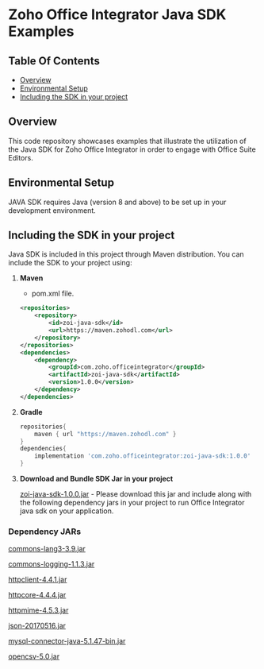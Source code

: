 # Zoho Office Integrator Java SDK Examples

## Table Of Contents

* [Overview](#overview)
* [Environmental Setup](#environmental-setup)
* [Including the SDK in your project](#including-the-sdk-in-your-project)

## Overview

This code repository showcases examples that illustrate the utilization of the Java SDK for Zoho Office Integrator in order to engage with Office Suite Editors.

## Environmental Setup

JAVA SDK requires Java (version 8 and above) to be set up in your development environment.

## Including the SDK in your project

Java SDK is included in this project through Maven distribution. You can include the SDK to your project using:

1. **Maven**

    - pom.xml file.

    ```xml
    <repositories>
        <repository>
            <id>zoi-java-sdk</id>
            <url>https://maven.zohodl.com</url>
        </repository>
    </repositories>
    <dependencies>
        <dependency>
            <groupId>com.zoho.officeintegrator</groupId>
            <artifactId>zoi-java-sdk</artifactId>
            <version>1.0.0</version>
        </dependency>
    </dependencies>
    ```

2. **Gradle**

    ```gradle
    repositories{
        maven { url "https://maven.zohodl.com" }
    }
    dependencies{
        implementation 'com.zoho.officeintegrator:zoi-java-sdk:1.0.0'
    }
     ```

3. **Download and Bundle SDK Jar in your project**
   
   [zoi-java-sdk-1.0.0.jar](https://maven.zohodl.com/com/zoho/officeintegrator/zoi-java-sdk/1.0.0/zoi-java-sdk-1.0.0.jar) - Please download this jar and include along with the following dependency jars in your project to run Office Integrator java sdk on your application.

### Dependency JARs

[commons-lang3-3.9.jar](https://mvnrepository.com/artifact/org.apache.commons/commons-lang3/3.9)

[commons-logging-1.1.3.jar](https://mvnrepository.com/artifact/commons-logging/commons-logging/1.1.3)

[httpclient-4.4.1.jar](https://mvnrepository.com/artifact/org.apache.httpcomponents/httpclient/4.4.1)

[httpcore-4.4.4.jar](https://mvnrepository.com/artifact/org.apache.httpcomponents/httpcore/4.4.4)

[httpmime-4.5.3.jar](https://mvnrepository.com/artifact/org.apache.httpcomponents/httpmime/4.5.3)

[json-20170516.jar](https://mvnrepository.com/artifact/org.json/json/20170516)

[mysql-connector-java-5.1.47-bin.jar](https://mvnrepository.com/artifact/mysql/mysql-connector-java/5.1.47)

[opencsv-5.0.jar](https://mvnrepository.com/artifact/com.opencsv/opencsv/5.0)

